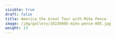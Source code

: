 ```yaml
---
visible: true
draft: false
title: America the Great Tour with Mike Pence
image: /img/gallery/20230805-mike-pence-085.jpg
weight: 13
---
```

